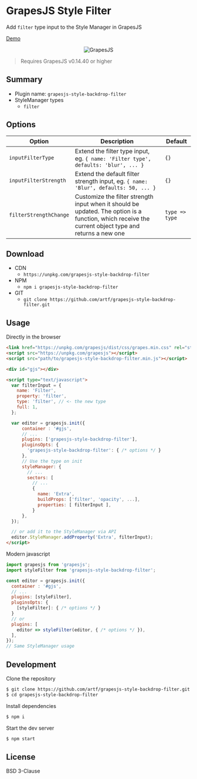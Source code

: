 # GrapesJS Style Filter

Add `filter` type input to the Style Manager in GrapesJS

[Demo](https://jsfiddle.net/rbhqsk7f)

<p align="center"><img src="https://user-images.githubusercontent.com/11614725/47965316-c0fd6f80-e045-11e8-8ce6-8b0251bf36a4.png" alt="GrapesJS" align="center"/></p>


> Requires GrapesJS v0.14.40 or higher





## Summary

* Plugin name: `grapesjs-style-backdrop-filter`
* StyleManager types
  * `filter`





## Options

| Option | Description | Default |
|-|-|-
| `inputFilterType` | Extend the filter type input, eg. `{ name: 'Filter type', defaults: 'blur', ... }` | `{}` |
| `inputFilterStrength` | Extend the default filter strength input, eg. `{ name: 'Blur', defaults: 50, ... }` | `{}` |
| `filterStrengthChange` | Customize the filter strength input when it should be updated. The option is a function, which receive the current object type and returns a new one | `type => type` |





## Download

* CDN
  * `https://unpkg.com/grapesjs-style-backdrop-filter`
* NPM
  * `npm i grapesjs-style-backdrop-filter`
* GIT
  * `git clone https://github.com/artf/grapesjs-style-backdrop-filter.git`





## Usage

Directly in the browser
```html
<link href="https://unpkg.com/grapesjs/dist/css/grapes.min.css" rel="stylesheet"/>
<script src="https://unpkg.com/grapesjs"></script>
<script src="path/to/grapesjs-style-backdrop-filter.min.js"></script>

<div id="gjs"></div>

<script type="text/javascript">
  var filterInput = {
    name: 'Filter',
    property: 'filter',
    type: 'filter', // <- the new type
    full: 1,
  };

  var editor = grapesjs.init({
      container : '#gjs',
      // ...
      plugins: ['grapesjs-style-backdrop-filter'],
      pluginsOpts: {
        'grapesjs-style-backdrop-filter': { /* options */ }
      },
      // Use the type on init
      styleManager: {
        // ...
        sectors: [
          // ...
          {
            name: 'Extra',
            buildProps: ['filter', 'opacity', ...],
            properties: [ filterInput ],
          }
      },
  });

  // or add it to the StyleManager via API
  editor.StyleManager.addProperty('Extra', filterInput);
</script>
```

Modern javascript
```js
import grapesjs from 'grapesjs';
import styleFilter from 'grapesjs-style-backdrop-filter';

const editor = grapesjs.init({
  container : '#gjs',
  // ...
  plugins: [styleFilter],
  pluginsOpts: {
    [styleFilter]: { /* options */ }
  }
  // or
  plugins: [
    editor => styleFilter(editor, { /* options */ }),
  ],
});
// Same StyleManager usage
```





## Development

Clone the repository

```sh
$ git clone https://github.com/artf/grapesjs-style-backdrop-filter.git
$ cd grapesjs-style-backdrop-filter
```

Install dependencies

```sh
$ npm i
```

Start the dev server

```sh
$ npm start
```





## License

BSD 3-Clause
